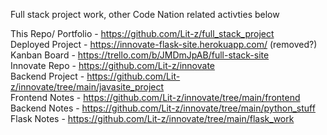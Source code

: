 Full stack project work, other Code Nation related activties below      

This Repo/ Portfolio - https://github.com/Lit-z/full_stack_project      
Deployed Project - https://innovate-flask-site.herokuapp.com/  (removed?)       
Kanban Board - https://trello.com/b/JMDmJpAB/full-stack-site        
Innovate Repo - https://github.com/Lit-z/innovate          
Backend Project - https://github.com/Lit-z/innovate/tree/main/javasite_project     
Frontend Notes - https://github.com/Lit-z/innovate/tree/main/frontend      
Backend Notes - https://github.com/Lit-z/innovate/tree/main/python_stuff      
Flask Notes -  https://github.com/Lit-z/innovate/tree/main/flask_work  
